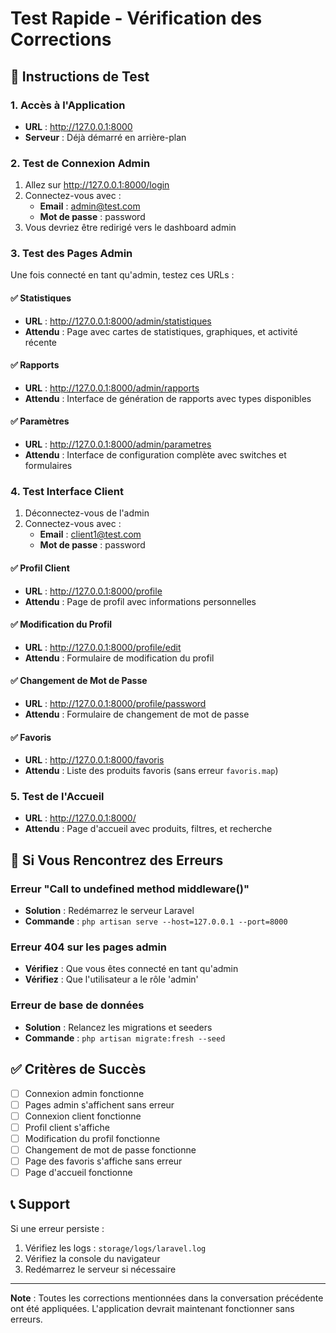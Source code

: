 # Test Rapide - Vérification des Corrections

## 🚀 Instructions de Test

### 1. Accès à l'Application
- **URL** : http://127.0.0.1:8000
- **Serveur** : Déjà démarré en arrière-plan

### 2. Test de Connexion Admin
1. Allez sur http://127.0.0.1:8000/login
2. Connectez-vous avec :
   - **Email** : admin@test.com
   - **Mot de passe** : password
3. Vous devriez être redirigé vers le dashboard admin

### 3. Test des Pages Admin
Une fois connecté en tant qu'admin, testez ces URLs :

#### ✅ Statistiques
- **URL** : http://127.0.0.1:8000/admin/statistiques
- **Attendu** : Page avec cartes de statistiques, graphiques, et activité récente

#### ✅ Rapports
- **URL** : http://127.0.0.1:8000/admin/rapports
- **Attendu** : Interface de génération de rapports avec types disponibles

#### ✅ Paramètres
- **URL** : http://127.0.0.1:8000/admin/parametres
- **Attendu** : Interface de configuration complète avec switches et formulaires

### 4. Test Interface Client
1. Déconnectez-vous de l'admin
2. Connectez-vous avec :
   - **Email** : client1@test.com
   - **Mot de passe** : password

#### ✅ Profil Client
- **URL** : http://127.0.0.1:8000/profile
- **Attendu** : Page de profil avec informations personnelles

#### ✅ Modification du Profil
- **URL** : http://127.0.0.1:8000/profile/edit
- **Attendu** : Formulaire de modification du profil

#### ✅ Changement de Mot de Passe
- **URL** : http://127.0.0.1:8000/profile/password
- **Attendu** : Formulaire de changement de mot de passe

#### ✅ Favoris
- **URL** : http://127.0.0.1:8000/favoris
- **Attendu** : Liste des produits favoris (sans erreur `favoris.map`)

### 5. Test de l'Accueil
- **URL** : http://127.0.0.1:8000/
- **Attendu** : Page d'accueil avec produits, filtres, et recherche

## 🔧 Si Vous Rencontrez des Erreurs

### Erreur "Call to undefined method middleware()"
- **Solution** : Redémarrez le serveur Laravel
- **Commande** : `php artisan serve --host=127.0.0.1 --port=8000`

### Erreur 404 sur les pages admin
- **Vérifiez** : Que vous êtes connecté en tant qu'admin
- **Vérifiez** : Que l'utilisateur a le rôle 'admin'

### Erreur de base de données
- **Solution** : Relancez les migrations et seeders
- **Commande** : `php artisan migrate:fresh --seed`

## ✅ Critères de Succès

- [ ] Connexion admin fonctionne
- [ ] Pages admin s'affichent sans erreur
- [ ] Connexion client fonctionne
- [ ] Profil client s'affiche
- [ ] Modification du profil fonctionne
- [ ] Changement de mot de passe fonctionne
- [ ] Page des favoris s'affiche sans erreur
- [ ] Page d'accueil fonctionne

## 📞 Support

Si une erreur persiste :
1. Vérifiez les logs : `storage/logs/laravel.log`
2. Vérifiez la console du navigateur
3. Redémarrez le serveur si nécessaire

---

**Note** : Toutes les corrections mentionnées dans la conversation précédente ont été appliquées. L'application devrait maintenant fonctionner sans erreurs.

